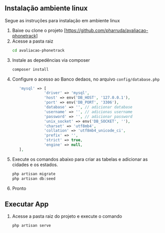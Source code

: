 ## Instalação ambiente linux

Segue as instruções para instalação em ambiente linux

1. Baixe ou clone o projeto [https://github.com/pharruda/avaliacao-phonetrack]
2. Acesse a pasta raiz
    ```sh
    cd avaliacao-phonetrack
    ```
3. Instale as depedências via composer
     ```sh
     composer install
     ```
 4. Configure o acesso ao Banco dedaos, no arquivo `config/database.php`
     ```php
        'mysql' => [
                   'driver' => 'mysql',
                   'host' => env('DB_HOST', '127.0.0.1'),
                   'port' => env('DB_PORT', '3306'),
                   'database' => '', // adicionar database
                   'username' => '', // adicionas username
                   'password' => '', // adicionar password
                   'unix_socket' => env('DB_SOCKET', ''),
                   'charset' => 'utf8mb4',
                   'collation' => 'utf8mb4_unicode_ci',
                   'prefix' => '',
                   'strict' => true,
                   'engine' => null,
        ],
     ```
 5. Execute os comandos abaixo para criar as tabelas e adicionar as cidades e os estados.
     ```sh
     php artisan migrate
     php artisan db:seed
     ```
 6. Pronto
 
 ## Executar App
 1. Acesse a pasta raiz do projeto e execute o comando
    ```sh
    php artisan serve
    ```